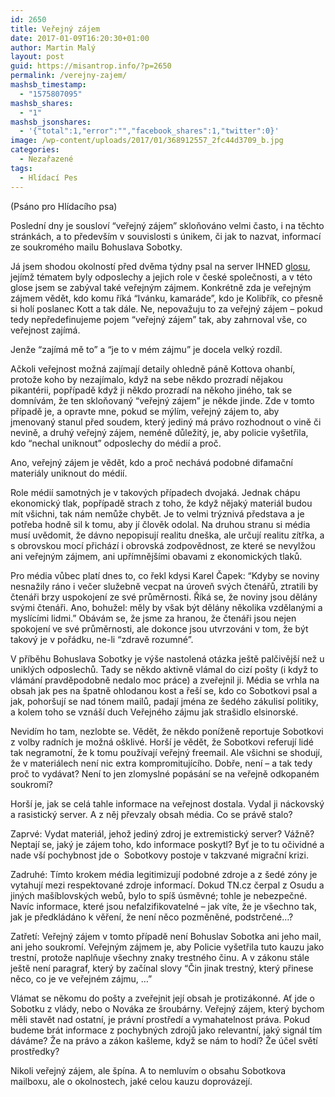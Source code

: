 ```yaml
---
id: 2650
title: Veřejný zájem
date: 2017-01-09T16:20:30+01:00
author: Martin Malý
layout: post
guid: https://misantrop.info/?p=2650
permalink: /verejny-zajem/
mashsb_timestamp:
  - "1575807095"
mashsb_shares:
  - "1"
mashsb_jsonshares:
  - '{"total":1,"error":"","facebook_shares":1,"twitter":0}'
image: /wp-content/uploads/2017/01/368912557_2fc44d3709_b.jpg
categories:
  - Nezařazené
tags:
  - Hlídací Pes
---
```

(Psáno pro Hlídacího psa)

<span style="font-weight: 400;">Poslední dny je sousloví “veřejný zájem” skloňováno velmi často, i na těchto stránkách, a to především v souvislosti s únikem, či jak to nazvat, informací ze soukromého mailu Bohuslava Sobotky.</span>

<span style="font-weight: 400;">Já jsem shodou okolností před dvěma týdny psal na server IHNED <a href="https://misantrop.info/odposlechnuto/">glosu</a>, jejímž tématem byly odposlechy a jejich role v české společnosti, a v této glose jsem se zabýval také veřejným zájmem. Konkrétně zda je veřejným zájmem vědět, kdo komu říká “Ivánku, kamaráde”, kdo je Kolibřík, co přesně si holí poslanec Kott a tak dále. Ne, nepovažuju to za veřejný zájem &#8211; pokud tedy nepředefinujeme pojem “veřejný zájem” tak, aby zahrnoval vše, co veřejnost zajímá.</span>

<span style="font-weight: 400;">Jenže “zajímá mě to” a “je to v mém zájmu” je docela velký rozdíl.</span>

<span style="font-weight: 400;">Ačkoli veřejnost možná zajímají detaily ohledně páně Kottova ohanbí, protože koho by nezajímalo, když na sebe někdo prozradí nějakou pikantérii, popřípadě když ji někdo prozradí na někoho jiného, tak se domnívám, že ten skloňovaný “veřejný zájem” je někde jinde. Zde v tomto případě je, a opravte mne, pokud se mýlím, veřejný zájem to, aby jmenovaný stanul před soudem, který jediný má právo rozhodnout o vině či nevině, a druhý veřejný zájem, neméně důležitý, je, aby policie vyšetřila, kdo “nechal uniknout” odposlechy do médií a proč.</span>

<span style="font-weight: 400;">Ano, veřejný zájem je vědět, kdo a proč nechává podobné difamační materiály uniknout do médií.</span>

<span style="font-weight: 400;">Role médií samotných je v takových případech dvojaká. Jednak chápu ekonomický tlak, popřípadě strach z toho, že když nějaký materiál budou mít všichni, tak nám nemůže chybět. Je to velmi trýznivá představa a je potřeba hodně sil k tomu, aby jí člověk odolal. Na druhou stranu si média musí uvědomit, že dávno nepopisují realitu dneška, ale určují realitu zítřka, a s obrovskou mocí přichází i obrovská zodpovědnost, ze které se nevylžou ani veřejným zájmem, ani upřímnějšími obavami z ekonomických tlaků.</span>

<span style="font-weight: 400;">Pro média vůbec platí dnes to, co řekl kdysi Karel Čapek: “Kdyby se noviny nesnažily ráno i večer služebně vecpat na úroveň svých čtenářů, ztratili by čtenáři brzy uspokojení ze své průměrnosti. Říká se, že noviny jsou dělány svými čtenáři. Ano, bohužel: měly by však být dělány několika vzdělanými a myslícími lidmi.” Obávám se, že jsme za hranou, že čtenáři jsou nejen spokojení ve své průměrnosti, ale dokonce jsou utvrzováni v tom, že být takový je v pořádku, ne-li “zdravě rozumné”.</span>

<span style="font-weight: 400;">V příběhu Bohuslava Sobotky je výše nastolená otázka ještě palčivější než u uniklých odposlechů. Tady se někdo aktivně vlámal do cizí pošty (i když to vlámání pravděpodobně nedalo moc práce) a zveřejnil ji. Média se vrhla na obsah jak pes na špatně ohlodanou kost a řeší se, kdo co Sobotkovi psal a jak, pohoršují se nad tónem mailů, padají jména ze šedého zákulisí politiky, a kolem toho se vznáší duch Veřejného zájmu jak strašidlo elsinorské.</span>

<span style="font-weight: 400;">Nevidím ho tam, nezlobte se. Vědět, že někdo poníženě reportuje Sobotkovi z volby radních je možná ošklivé. Horší je vědět, že Sobotkovi referují lidé tak negramotní, že k tomu používají veřejný freemail. Ale všichni se shodují, že v materiálech není nic extra kompromitujícího. Dobře, není &#8211; a tak tedy proč to vydávat? Není to jen zlomyslné popásání se na veřejně odkopaném soukromí?</span>

<span style="font-weight: 400;">Horší je, jak se celá tahle informace na veřejnost dostala. Vydal ji náckovský a rasistický server. A z něj převzaly obsah média. Co se právě stalo? </span>

<span style="font-weight: 400;">Zaprvé: Vydat materiál, jehož jediný zdroj je extremistický server? Vážně? Neptají se, jaký je zájem toho, kdo informace poskytl? Byť je to tu očividné a nade vší pochybnost jde o  Sobotkovy postoje v takzvané migrační krizi.</span>

<span style="font-weight: 400;">Zadruhé: Tímto krokem média legitimizují podobné zdroje a z šedé zóny je vytahují mezi respektované zdroje informací. Dokud TN.cz čerpal z Osudu a jiných mašíblovských webů, bylo to spíš úsměvné; tohle je nebezpečné. Navíc informace, které jsou nefalzifikovatelné &#8211; jak víte, že je všechno tak, jak je předkládáno k věření, že není něco pozměněné, podstrčené…?</span>

<span style="font-weight: 400;">Zatřetí: Veřejný zájem v tomto případě není Bohuslav Sobotka ani jeho mail, ani jeho soukromí. Veřejným zájmem je, aby Policie vyšetřila tuto kauzu jako trestní, protože naplňuje všechny znaky trestného činu. A v zákonu stále ještě není paragraf, který by začínal slovy “Čin jinak trestný, který přinese něco, co je ve veřejném zájmu, …”</span>

<span style="font-weight: 400;">Vlámat se někomu do pošty a zveřejnit její obsah je protizákonné. Ať jde o Sobotku z vlády, nebo o Nováka ze šroubárny. Veřejný zájem, který bychom měli stavět nad ostatní, je právní prostředí a vymahatelnost práva. Pokud budeme brát informace z pochybných zdrojů jako relevantní, jaký signál tím dáváme? Že na právo a zákon kašleme, když se nám to hodí? Že účel světí prostředky?</span>

<span style="font-weight: 400;">Nikoli veřejný zájem, ale špína. A to nemluvím o obsahu Sobotkova mailboxu, ale o okolnostech, jaké celou kauzu doprovázejí.</span>